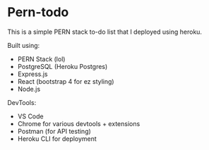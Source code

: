 # Pern-todo
This is a simple PERN stack to-do list that I deployed using heroku. 

Built using:
- PERN Stack (lol)
 -  PostgreSQL (Heroku Postgres)
 -  Express.js
 -  React (bootstrap 4 for ez styling)
 -  Node.js

DevTools:
- VS Code
- Chrome for various devtools + extensions 
- Postman (for API testing)
- Heroku CLI for deployment
